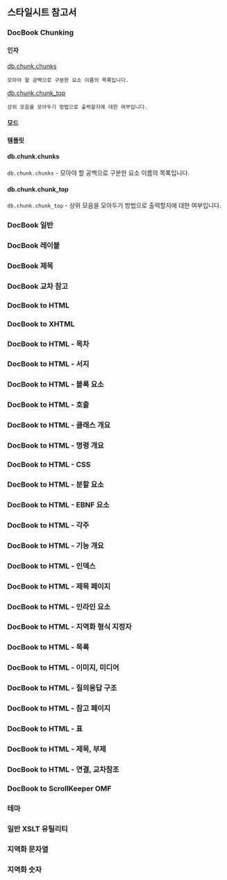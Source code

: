 ## 스타일시트 참고서 ##

### DocBook Chunking ###
#### 인자 ####
[db.chunk.chunks](#dbchunkchunks)
  
    모아야 할 공백으로 구분한 요소 이름의 목록입니다.
    
[db.chunk.chunk_top](#dbchunkchunk%5Ftop)

    상위 모음을 모아두기 방법으로 출력할지에 대한 여부입니다.

#### 모드 ####
#### 템플릿 ####

#### db.chunk.chunks ####

`db.chunk.chunks` - 모아야 할 공백으로 구분한 요소 이름의 목록입니다.

#### db.chunk.chunk_top ####

`db.chunk.chunk_top` - 상위 모음을 모아두기 방법으로 출력할지에 대한 여부입니다.


### DocBook 일반 ###
### DocBook 레이블 ###
### DocBook 제목 ###
### DocBook 교차 참고 ###
### DocBook to HTML ###
### DocBook to XHTML ###
### DocBook to HTML - 목차 ###
### DocBook to HTML - 서지 ###
### DocBook to HTML - 블록 요소 ###
### DocBook to HTML - 호출 ###
### DocBook to HTML - 클래스 개요 ###
### DocBook to HTML - 명령 개요 ###
### DocBook to HTML - CSS ###
### DocBook to HTML - 분할 요소 ###
### DocBook to HTML - EBNF 요소 ###
### DocBook to HTML - 각주 ###
### DocBook to HTML - 기능 개요 ###
### DocBook to HTML - 인덱스 ###
### DocBook to HTML - 제목 페이지 ###
### DocBook to HTML - 인라인 요소 ###
### DocBook to HTML - 지역화 형식 지정자 ###
### DocBook to HTML - 목록 ###
### DocBook to HTML - 이미지, 미디어 ###
### DocBook to HTML - 질의응답 구조 ###
### DocBook to HTML - 참고 페이지 ###
### DocBook to HTML - 표 ###
### DocBook to HTML - 제목, 부제 ###
### DocBook to HTML - 연결, 교차참조 ###
### DocBook to ScrollKeeper OMF ###
### 테마 ###
### 일반 XSLT 유틸리티 ###
### 지역화 문자열 ###
### 지역화 숫자 ###
